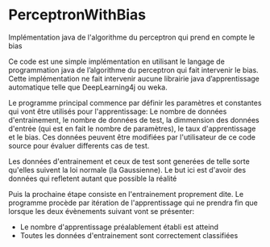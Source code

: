 # PerceptronWithBias
Implémentation java de l'algorithme du perceptron qui prend en compte le bias

Ce code est une simple implémentation en utilisant le langage de programmation java de l’algorithme du perceptron qui fait intervenir le bias. Cette implémentation ne fait intervenir aucune librairie java d’apprentissage automatique telle que DeepLearning4j ou weka.

Le programme principal commence par définir les paramètres et constantes qui vont être utilisés pour l'apprentissage: Le nombre de données d'entrainement, le nombre de données de test, la dimmension des données d'entrée (qui est en fait le nombre de paramètres), le taux 
d'apprentissage et le bias. Ces données peuvent être modifiées par l'utilisateur de ce code source pour évaluer differents cas de test.

Les données d'entrainement et ceux de test sont generées de telle sorte qu'elles suivent la loi normale (la Gaussienne). Le but ici est d'avoir des données qui refletent autant que possible la réalité

Puis la prochaine étape consiste en l'entrainement proprement dite. Le programme procède par itération de l'apprentissage qui ne prendra fin que lorsque les deux évènements suivant vont se présenter:
- Le nombre d'apprentissage préalablement établi est atteind
- Toutes les données d'entrainement sont correctement classifiées
